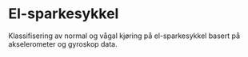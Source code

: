 # El-sparkesykkel
Klassifisering av normal og vågal kjøring på el-sparkesykkel basert på akselerometer og gyroskop data. 
